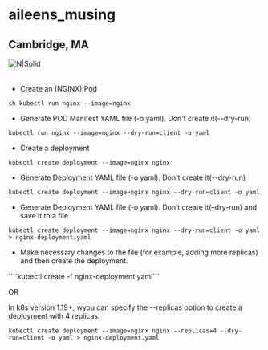 # aileens_musing
## Cambridge, MA

![N|Solid](https://ca.slack-edge.com/T0495HV8H-U01AM69UW3E-ae635702c574-72)

###### 


* Create an (NGINX) Pod

```sh kubectl run nginx --image=nginx```

* Generate POD Manifest YAML file (-o yaml). Don't create it(--dry-run)

```kubectl run nginx --image=nginx --dry-run=client -o yaml```

* Create a deployment

```kubectl create deployment --image=nginx nginx```

* Generate Deployment YAML file (-o yaml). Don't create it(--dry-run)

```kubectl create deployment --image=nginx nginx --dry-run=client -o yaml```

* Generate Deployment YAML file (-o yaml). Don’t create it(–dry-run) and save it to a file.

```kubectl create deployment --image=nginx nginx --dry-run=client -o yaml > nginx-deployment.yaml```

* Make necessary changes to the file (for example, adding more replicas) and then create the deployment.

````kubectl create -f nginx-deployment.yaml```

OR

In k8s version 1.19+, wyou can specify the --replicas option to create a deployment with 4 replicas.

```kubectl create deployment --image=nginx nginx --replicas=4 --dry-run=client -o yaml > nginx-deployment.yaml```